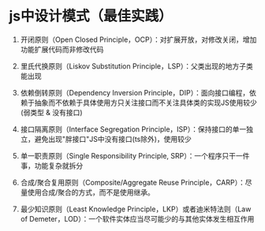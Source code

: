 # js中设计模式（最佳实践）

1. 开闭原则（Open Closed Principle，OCP）：对扩展开放，对修改关闭，增加功能扩展代码而非修改代码

2. 里氏代换原则（Liskov Substitution Principle，LSP）：父类出现的地方子类能出现  

3. 依赖倒转原则（Dependency Inversion Principle，DIP）：面向接口编程，依赖于抽象而不依赖于具体使用方只关注接口而不关注具体类的实现JS使用较少(弱类型 & 没有接口)

4. 接口隔离原则（Interface Segregation Principle，ISP）：保持接口的单一独立，避免出现"胖接口"JS中没有接口(ts除外)，使用较少

5. 单一职责原则（Single Responsibility Principle, SRP）：一个程序只干一件事，功能复杂就拆分

6. 合成/聚合复用原则（Composite/Aggregate Reuse Principle，CARP）：尽量使用合成/聚合的方式，而不是使用继承。
   
7. 最少知识原则（Least Knowledge Principle，LKP）或者迪米特法则（Law of  Demeter，LOD）：一个软件实体应当尽可能少的与其他实体发生相互作用
